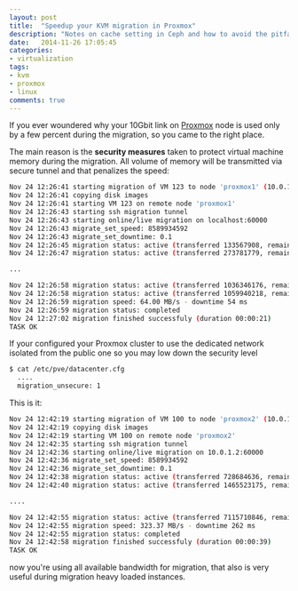 ```yaml
---
layout: post
title:  "Speedup your KVM migration in Proxmox"
description: "Notes on cache setting in Ceph and how to avoid the pitfalls"
date:   2014-11-26 17:05:45
categories:
- virtualization
tags:
- kvm
- proxmox
- linux
comments: true
---
```


If you ever woundered why your 10Gbit link on [Proxmox](https://www.proxmox.com/) node is used only by a few percent during the migration, so you came to the right place.

The main reason is the **security measures** taken to protect virtual machine memory during the migration. All volume of memory will be transmitted via secure tunnel and that penalizes the speed:


```bash
Nov 24 12:26:41 starting migration of VM 123 to node 'proxmox1' (10.0.1.1)
Nov 24 12:26:41 copying disk images
Nov 24 12:26:41 starting VM 123 on remote node 'proxmox1'
Nov 24 12:26:43 starting ssh migration tunnel
Nov 24 12:26:43 starting online/live migration on localhost:60000
Nov 24 12:26:43 migrate_set_speed: 8589934592
Nov 24 12:26:43 migrate_set_downtime: 0.1
Nov 24 12:26:45 migration status: active (transferred 133567908, remaining 930062336), total 1082789888)
Nov 24 12:26:47 migration status: active (transferred 273781779, remaining 788221952), total 1082789888)

...

Nov 24 12:26:58 migration status: active (transferred 1036346176, remaining 20889600), total 1082789888)
Nov 24 12:26:58 migration status: active (transferred 1059940218, remaining 11558912), total 1082789888)
Nov 24 12:26:59 migration speed: 64.00 MB/s - downtime 54 ms
Nov 24 12:26:59 migration status: completed
Nov 24 12:27:02 migration finished successfuly (duration 00:00:21)
TASK OK
```


If your configured your Proxmox cluster to use the dedicated network isolated from the public one so you may low down the security level

```bash
$ cat /etc/pve/datacenter.cfg
  ....
  migration_unsecure: 1
```

This is it:

```bash
Nov 24 12:42:19 starting migration of VM 100 to node 'proxmox2' (10.0.1.2)
Nov 24 12:42:19 copying disk images
Nov 24 12:42:19 starting VM 100 on remote node 'proxmox2'
Nov 24 12:42:35 starting ssh migration tunnel
Nov 24 12:42:36 starting online/live migration on 10.0.1.2:60000
Nov 24 12:42:36 migrate_set_speed: 8589934592
Nov 24 12:42:36 migrate_set_downtime: 0.1
Nov 24 12:42:38 migration status: active (transferred 728684636, remaining 5655494656), total 6451433472)
Nov 24 12:42:40 migration status: active (transferred 1465523175, remaining 4865253376), total 6451433472)

....

Nov 24 12:42:55 migration status: active (transferred 7115710846, remaining 69742592), total 6451433472)
Nov 24 12:42:55 migration speed: 323.37 MB/s - downtime 262 ms
Nov 24 12:42:55 migration status: completed
Nov 24 12:42:58 migration finished successfuly (duration 00:00:39)
TASK OK
```

now you're using all available bandwidth for migration, that also is very useful during migration heavy loaded instances.



